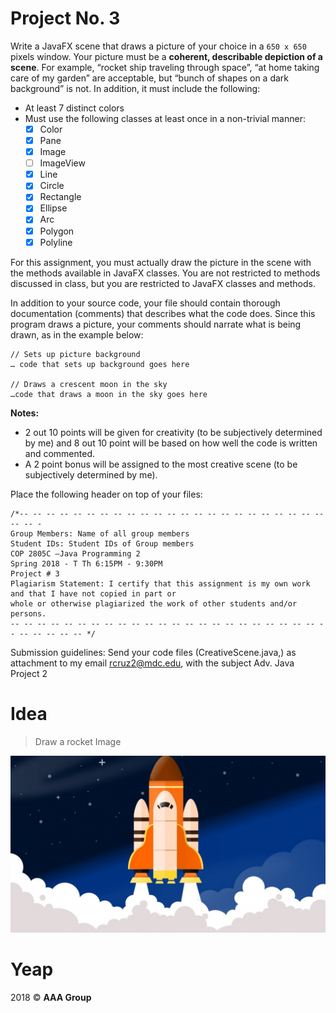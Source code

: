 # Project No. 3

Write a JavaFX scene that draws a picture of your choice in a `650 x 650` pixels window. Your picture
must be a **coherent, describable depiction of a scene**. For example, “rocket ship traveling through
space”, “at home taking care of my garden” are acceptable, but “bunch of shapes on a dark background”
is not. In addition, it must include the following:

- At least 7 distinct colors
- Must use the following classes at least once in a non-trivial manner: 
    - [x] Color
    - [x] Pane
    - [x] Image
    - [ ] ImageView
    - [x] Line
    - [x] Circle
    - [x] Rectangle
    - [x] Ellipse
    - [x] Arc
    - [x] Polygon
    - [x] Polyline
    
For this assignment, you must actually draw the picture in the scene with the methods available in JavaFX
classes. You are not restricted to methods discussed in class, but you are restricted to JavaFX classes and
methods.

In addition to your source code, your file should contain thorough documentation (comments) that
describes what the code does. Since this program draws a picture, your comments should narrate what is
being drawn, as in the example below:

```
// Sets up picture background
… code that sets up background goes here

// Draws a crescent moon in the sky
…code that draws a moon in the sky goes here
```

**Notes:**
- 2 out 10 points will be given for creativity (to be subjectively determined by me) and 8 out 10
point will be based on how well the code is written and commented.
- A 2 point bonus will be assigned to the most creative scene (to be subjectively determined by me).

Place the following header on top of your files:

```
/*-- -- -- -- -- -- -- -- -- -- -- -- -- -- -- -- -- -- -- -- -- -- -- -- -- -
Group Members: Name of all group members
Student IDs: Student IDs of Group members
COP 2805C –Java Programming 2
Spring 2018 - T Th 6:15PM - 9:30PM
Project # 3
Plagiarism Statement: I certify that this assignment is my own work and that I have not copied in part or
whole or otherwise plagiarized the work of other students and/or persons.
-- -- -- -- -- -- -- -- -- -- -- -- -- -- -- -- -- -- -- -- -- -- -- -- -- -- -- -- -- */
```

Submission guidelines: Send your code files (CreativeScene.java,) as attachment to my email
rcruz2@mdc.edu, with the subject Adv. Java Project 2

# Idea

> Draw a rocket Image

![Image](media/rocket.jpg)
# Yeap

2018 © **AAA Group**
